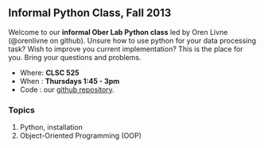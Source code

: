 ## Informal Python Class, Fall 2013
Welcome to our **informal Ober Lab Python class** led by Oren Livne (@orenlivne on github). Unsure how to use python for your data processing task? Wish to improve you current implementation? This is the place for you. Bring your questions and problems.

- Where: **CLSC 525**
- When : **Thursdays 1:45 - 3pm**
- Code : our [github repository](https://github.com/orenlivne/ober/tree/master/class).

### Topics
1. Python, installation
2. Object-Oriented Programming (OOP)

